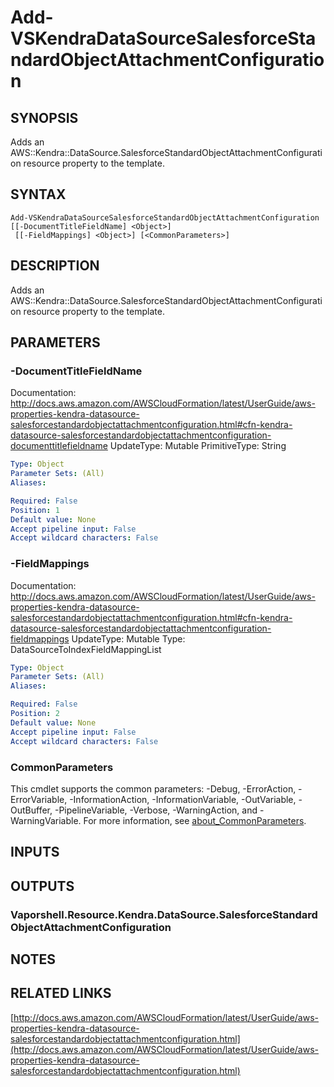 # Add-VSKendraDataSourceSalesforceStandardObjectAttachmentConfiguration

## SYNOPSIS
Adds an AWS::Kendra::DataSource.SalesforceStandardObjectAttachmentConfiguration resource property to the template.

## SYNTAX

```
Add-VSKendraDataSourceSalesforceStandardObjectAttachmentConfiguration [[-DocumentTitleFieldName] <Object>]
 [[-FieldMappings] <Object>] [<CommonParameters>]
```

## DESCRIPTION
Adds an AWS::Kendra::DataSource.SalesforceStandardObjectAttachmentConfiguration resource property to the template.

## PARAMETERS

### -DocumentTitleFieldName
Documentation: http://docs.aws.amazon.com/AWSCloudFormation/latest/UserGuide/aws-properties-kendra-datasource-salesforcestandardobjectattachmentconfiguration.html#cfn-kendra-datasource-salesforcestandardobjectattachmentconfiguration-documenttitlefieldname
UpdateType: Mutable
PrimitiveType: String

```yaml
Type: Object
Parameter Sets: (All)
Aliases:

Required: False
Position: 1
Default value: None
Accept pipeline input: False
Accept wildcard characters: False
```

### -FieldMappings
Documentation: http://docs.aws.amazon.com/AWSCloudFormation/latest/UserGuide/aws-properties-kendra-datasource-salesforcestandardobjectattachmentconfiguration.html#cfn-kendra-datasource-salesforcestandardobjectattachmentconfiguration-fieldmappings
UpdateType: Mutable
Type: DataSourceToIndexFieldMappingList

```yaml
Type: Object
Parameter Sets: (All)
Aliases:

Required: False
Position: 2
Default value: None
Accept pipeline input: False
Accept wildcard characters: False
```

### CommonParameters
This cmdlet supports the common parameters: -Debug, -ErrorAction, -ErrorVariable, -InformationAction, -InformationVariable, -OutVariable, -OutBuffer, -PipelineVariable, -Verbose, -WarningAction, and -WarningVariable. For more information, see [about_CommonParameters](http://go.microsoft.com/fwlink/?LinkID=113216).

## INPUTS

## OUTPUTS

### Vaporshell.Resource.Kendra.DataSource.SalesforceStandardObjectAttachmentConfiguration
## NOTES

## RELATED LINKS

[http://docs.aws.amazon.com/AWSCloudFormation/latest/UserGuide/aws-properties-kendra-datasource-salesforcestandardobjectattachmentconfiguration.html](http://docs.aws.amazon.com/AWSCloudFormation/latest/UserGuide/aws-properties-kendra-datasource-salesforcestandardobjectattachmentconfiguration.html)

